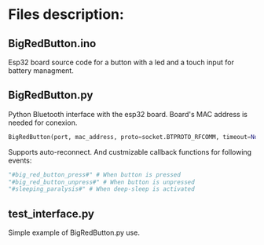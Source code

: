 # Files description:
## BigRedButton.ino
Esp32 board source code for a button with a led and a touch input for battery managment.

## BigRedButton.py 
Python Bluetooth interface with the esp32 board. Board's MAC address is needed for conexion.
```py
BigRedButton(port, mac_address, proto=socket.BTPROTO_RFCOMM, timeout=None)
```
Supports auto-reconnect. And custmizable callback functions for following events:
```py
"#big_red_button_press#" # When button is pressed
"#big_red_button_unpress#" # When button is unpressed 
"#sleeping_paralysis#" # When deep-sleep is activated
```

## test_interface.py
Simple example of BigRedButton.py use.